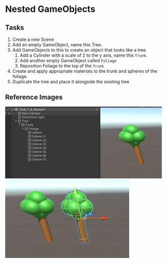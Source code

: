 # Nested GameObjects

## Tasks

1. Create a new Scene
1. Add an empty GameObject, name this Tree.
1. Add GameObjects to this to create an object that looks like a tree.
    1. Add a Cylinder with a scale of 2 to the y axis, name this `Trunk`.
    1. Add another empty GameObject called `Foliage`
    1. Reposition Foliage to the top of the `Trunk`
1. Create and apply appropriate materials to the trunk and spheres of the foliage.
1. Duplicate the tree and place it alongside the existing tree


## Reference Images
![Nested Objects](images/NestedObjects.png)
![Duplicated Tree](images/duplicatedtree.png)